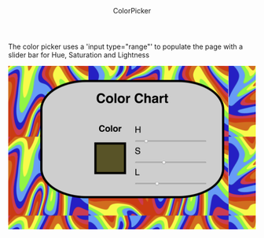 <header>ColorPicker</header>
  <p>The color picker uses a 'input type="range"' to populate the page with a slider bar for Hue, Saturation and Lightness </p>
  <p align="center">
  <img src="./public/pics/color.png">
</p>
